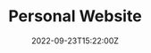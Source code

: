 ---
title: Personal Website
date: 2022-09-23T15:22:00Z
tags:
 - golang
 - clojure
 - docker
links:
 -
  icon: bi:github
  url: '#'
  label: github
 -
  icon: iconoir:www
  url: '#'
  label: website
image: ../../assets/test-2.jpg
imageAlt: Test
description: Lorem ipsum dolor sit amet, consectetur adipisicing elit. Laborum dignissimos eveniet dolor.
---